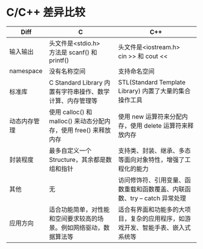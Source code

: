 # C/C++ 差异比较

|  Diff  |  C | C++ |
| -------- | -------- | ------- |
| 输入输出 | 头文件是<stdio.h> <br> 方法是 scanf() 和 printf() | 头文件是<iostream.h> <br> cin >> 和 cout << |
| namespace | 没有名称空间 | 支持命名空间 |
| 标准库 | C Standard Library 内置有字符串操作、数学计算、内存管理等 | STL(Standard Template Library) 内置了大量的集合操作工具 |
| 动态内存管理 | 使用 calloc() 和 malloc() 来动态分配内存，使用 free() 来释放内存 | 使用 new 运算符来分配内存，使用 delete 运算符来释放内存 |
| 封装程度 | 最多自定义一个Structure，其余都是数组和指针 | 支持类、封装、继承、多态等面向对象特性，增强了工程化的能力 |
| 其他 | 无 | 访问修饰符、引用变量、函数重载和函数覆盖、内联函数、try – catch 异常处理 |
| 应用方向 | 适合功能简单，对性能和空间要求较高的场景。例如网络驱动，数据算法等 | 适合有界面和功能多的大项目，复杂的应用程序，如游戏开发、智能手表、嵌入式系统等 |

